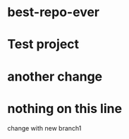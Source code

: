 # best-repo-ever
Test project
=============
another change
=======
nothing on this line 
===============
change with new branch1
